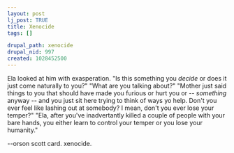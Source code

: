```yaml
--- 
layout: post
lj_post: TRUE
title: Xenocide
tags: []

drupal_path: xenocide
drupal_nid: 997
created: 1028452500
---
```

Ela looked at him with exasperation. "Is this something you <i>decide</i> or does it just come naturally to you?"
"What are you talking about?"
"Mother just said things to you that should have made you furious or hurt you or -- <i>something</i> anyway -- and you just sit here trying to think of ways yo help. Don't you ever feel like lashing out at somebody? I mean, don't you ever lose your temper?"
"Ela, after you've inadvertantly killed a couple of people with your bare hands, you either learn to control your temper or you lose your humanity."

--orson scott card. xenocide.
